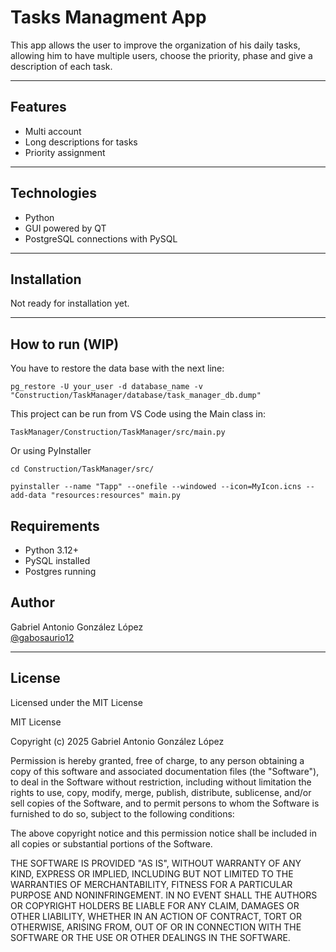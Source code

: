 # Tasks Managment App

This app allows the user to improve the organization of his daily tasks, allowing him to have multiple users, choose the priority, phase and give a description of each task.

---

## Features

- Multi account
- Long descriptions for tasks
- Priority assignment

---

## Technologies

- Python
- GUI powered by QT
- PostgreSQL connections with PySQL

---

## Installation

Not ready for installation yet.

---

## How to run (WIP)

You have to restore the data base with the next line:

```
pg_restore -U your_user -d database_name -v "Construction/TaskManager/database/task_manager_db.dump"
```

This project can be run from VS Code using the Main class in:

```
TaskManager/Construction/TaskManager/src/main.py
```

Or using PyInstaller
```
cd Construction/TaskManager/src/
```

```
pyinstaller --name "Tapp" --onefile --windowed --icon=MyIcon.icns --add-data "resources:resources" main.py
```

## Requirements
- Python 3.12+
- PySQL installed
- Postgres running

## Author

Gabriel Antonio González López  
[@gabosaurio12](https://github.com/gabosaurio12)

---

## License

Licensed under the MIT License

MIT License

Copyright (c) 2025 Gabriel Antonio González López

Permission is hereby granted, free of charge, to any person obtaining a copy
of this software and associated documentation files (the "Software"), to deal
in the Software without restriction, including without limitation the rights
to use, copy, modify, merge, publish, distribute, sublicense, and/or sell
copies of the Software, and to permit persons to whom the Software is
furnished to do so, subject to the following conditions:

The above copyright notice and this permission notice shall be included in all
copies or substantial portions of the Software.

THE SOFTWARE IS PROVIDED "AS IS", WITHOUT WARRANTY OF ANY KIND, EXPRESS OR
IMPLIED, INCLUDING BUT NOT LIMITED TO THE WARRANTIES OF MERCHANTABILITY,
FITNESS FOR A PARTICULAR PURPOSE AND NONINFRINGEMENT. IN NO EVENT SHALL THE
AUTHORS OR COPYRIGHT HOLDERS BE LIABLE FOR ANY CLAIM, DAMAGES OR OTHER
LIABILITY, WHETHER IN AN ACTION OF CONTRACT, TORT OR OTHERWISE, ARISING FROM,
OUT OF OR IN CONNECTION WITH THE SOFTWARE OR THE USE OR OTHER DEALINGS IN THE
SOFTWARE.
